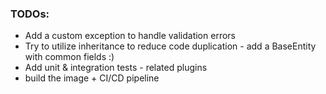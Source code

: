 ### TODOs:

* Add a custom exception to handle validation errors
* Try to utilize inheritance to reduce code duplication - add a BaseEntity with common fields :)
* Add unit & integration tests - related plugins
* build the image + CI/CD pipeline